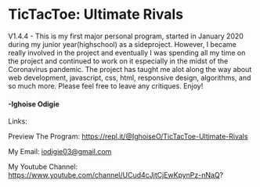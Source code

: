 # TicTacToe: Ultimate Rivals
V1.4.4 - This is my first major personal program, started in January 2020 during my junior year(highschool) as a sideproject. However, I became really involved in the project and eventually I was spending all my time on the project and continued to work on it especially in the midst of the Coronavirus pandemic. The project has taught me alot along the way about web development, javascript, css, html, responsive design, algorithms, and so much more. Please feel free to leave any critiques. Enjoy!
#### -Ighoise Odigie


Links:

Preview The Program: https://repl.it/@IghoiseO/TicTacToe-Ultimate-Rivals

My Email: iodigie03@gmail.com

My Youtube Channel: https://www.youtube.com/channel/UCud4cJjtCjEwKpynPz-nNaQ?

